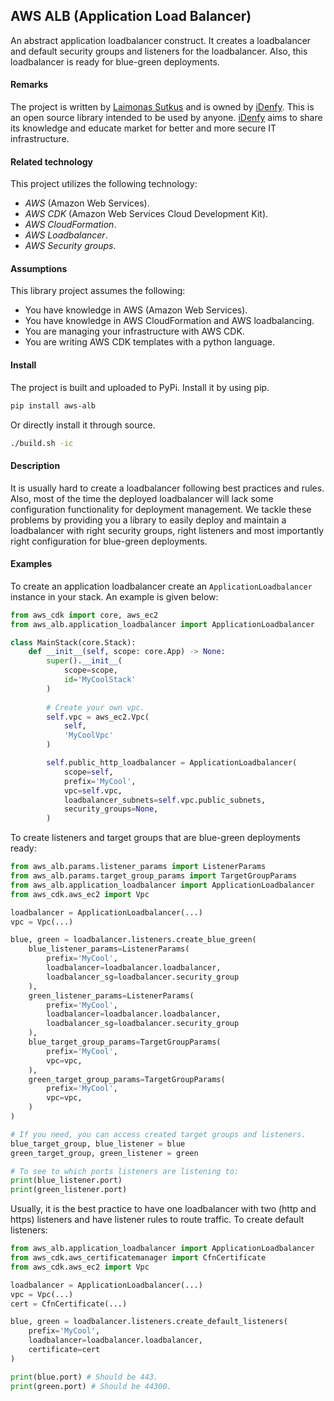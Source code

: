 ## AWS ALB (Application Load Balancer)

An abstract application loadbalancer construct. It creates a loadbalancer and default
security groups and listeners for the loadbalancer. Also, this loadbalancer is ready
for blue-green deployments.

#### Remarks

The project is written by [Laimonas Sutkus](https://github.com/laimonassutkus) 
and is owned by [iDenfy](https://github.com/idenfy). This is an open source
library intended to be used by anyone. [iDenfy](https://github.com/idenfy) aims
to share its knowledge and educate market for better and more secure IT infrastructure.

#### Related technology

This project utilizes the following technology:

- *AWS* (Amazon Web Services).
- *AWS CDK* (Amazon Web Services Cloud Development Kit).
- *AWS CloudFormation*.
- *AWS Loadbalancer*.
- *AWS Security groups*.

#### Assumptions

This library project assumes the following:

- You have knowledge in AWS (Amazon Web Services).
- You have knowledge in AWS CloudFormation and AWS loadbalancing.
- You are managing your infrastructure with AWS CDK.
- You are writing AWS CDK templates with a python language.

#### Install

The project is built and uploaded to PyPi. Install it by using pip.

```bash
pip install aws-alb
```

Or directly install it through source.

```bash
./build.sh -ic
```

#### Description

It is usually hard to create a loadbalancer following best practices and rules. Also, most of the 
time the deployed loadbalancer will lack some configuration functionality for deployment management.
We tackle these problems by providing you a library to easily deploy and maintain a loadbalancer with
right security groups, right listeners and most importantly right configuration for blue-green deployments.

#### Examples

To create an application loadbalancer create an `ApplicationLoadbalancer`
instance in your stack. An example is given below:

```python
from aws_cdk import core, aws_ec2
from aws_alb.application_loadbalancer import ApplicationLoadbalancer

class MainStack(core.Stack):
    def __init__(self, scope: core.App) -> None:
        super().__init__(
            scope=scope,
            id='MyCoolStack'
        )
        
        # Create your own vpc.
        self.vpc = aws_ec2.Vpc(
            self,
            'MyCoolVpc'
        )

        self.public_http_loadbalancer = ApplicationLoadbalancer(
            scope=self,
            prefix='MyCool',
            vpc=self.vpc,
            loadbalancer_subnets=self.vpc.public_subnets,
            security_groups=None,
        )
```

To create listeners and target groups that are blue-green deployments ready:

```python
from aws_alb.params.listener_params import ListenerParams
from aws_alb.params.target_group_params import TargetGroupParams
from aws_alb.application_loadbalancer import ApplicationLoadbalancer
from aws_cdk.aws_ec2 import Vpc

loadbalancer = ApplicationLoadbalancer(...)
vpc = Vpc(...)

blue, green = loadbalancer.listeners.create_blue_green(
    blue_listener_params=ListenerParams(
        prefix='MyCool',
        loadbalancer=loadbalancer.loadbalancer,
        loadbalancer_sg=loadbalancer.security_group
    ),
    green_listener_params=ListenerParams(
        prefix='MyCool',
        loadbalancer=loadbalancer.loadbalancer,
        loadbalancer_sg=loadbalancer.security_group
    ),
    blue_target_group_params=TargetGroupParams(
        prefix='MyCool',
        vpc=vpc,
    ),
    green_target_group_params=TargetGroupParams(
        prefix='MyCool',
        vpc=vpc,
    )
)

# If you need, you can access created target groups and listeners.
blue_target_group, blue_listener = blue
green_target_group, green_listener = green

# To see to which ports listeners are listening to:
print(blue_listener.port)
print(green_listener.port)
```

Usually, it is the best practice to have one loadbalancer with two (http
and https) listeners and have listener rules to route traffic. To create
default listeners:

```python
from aws_alb.application_loadbalancer import ApplicationLoadbalancer
from aws_cdk.aws_certificatemanager import CfnCertificate
from aws_cdk.aws_ec2 import Vpc

loadbalancer = ApplicationLoadbalancer(...)
vpc = Vpc(...)
cert = CfnCertificate(...)

blue, green = loadbalancer.listeners.create_default_listeners(
    prefix='MyCool',
    loadbalancer=loadbalancer.loadbalancer,
    certificate=cert
)

print(blue.port) # Should be 443.
print(green.port) # Should be 44300.
```
